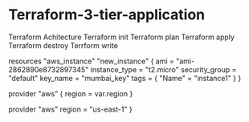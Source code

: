 # Terraform-3-tier-application

Terraform Achitecture 
Terraform init 
Terraform plan 
Terraform apply
Terraform destroy
Terrform write

resources "aws_instance" "new_instance" {
ami = "ami-2862890e8732897345"
instance_type = "t2.micro"
security_group = "default"
key_name = "mumbai_key"
tags = {
    "Name" = "instance1"
  }
}

provider "aws" {
  region = var.region
  }

 provider "aws"
   region = "us-east-1"
   } 